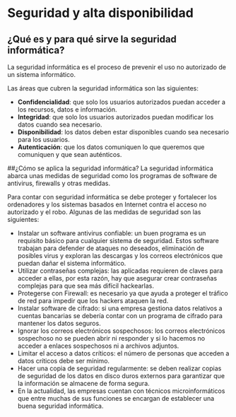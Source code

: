 # Seguridad y alta disponibilidad

## ¿Qué es y para qué sirve la seguridad informática?

La seguridad informática es el proceso de prevenir el uso no autorizado de un sistema informático.

Las áreas que cubren la seguridad informática son las siguientes:

- **Confidencialidad**: que solo los usuarios autorizados puedan acceder a los recursos, datos e información.
- **Integridad**: que solo los usuarios autorizados puedan modificar los datos cuando sea necesario.
- **Disponibilidad**: los datos deben estar disponibles cuando sea necesario para los usuarios.
- **Autenticación**: que los datos comuniquen lo que queremos que comuniquen y que sean auténticos.

##¿Cómo se aplica la seguridad informática?
La seguridad informática abarca unas medidas de seguridad como los programas de software de antivirus, firewalls y otras medidas.

Para contar con seguridad informática se debe proteger y fortalecer los ordenadores y los sistemas basados en Internet contra el acceso no autorizado y el robo. Algunas de las medidas de seguridad son las siguientes:

- Instalar un software antivirus confiable: un buen programa es un requisito básico para cualquier sistema de seguridad. Estos software trabajan para defender de ataques no deseados, eliminación de posibles virus y exploran las descargas y los correos electrónicos que puedan dañar el sistema informático.
- Utilizar contraseñas complejas: las aplicadas requieren de claves para acceder a ellas, por esta razón, hay que asegurar crear contraseñas complejas para que sea más difícil hackearlas.
- Protegerse con Firewall: es necesario ya que ayuda a proteger el tráfico de red para impedir que los hackers ataquen la red.
- Instalar software de cifrado: si una empresa gestiona datos relativos a cuentas bancarias se debería contar con un programa de cifrado para mantener los datos seguros.
- Ignorar los correos electrónicos sospechosos: los correos electrónicos sospechoso no se pueden abrir ni responder y si lo hacemos no acceder a enlaces sospechosos ni a archivos adjuntos.
- Limitar el acceso a datos críticos: el número de personas que acceden a datos críticos debe ser mínimo.
- Hacer una copia de seguridad regularmente: se deben realizar copias de seguridad de los datos en disco duros externos para garantizar que la información se almacene de forma segura.
- En la actualidad, las empresas cuentan con técnicos microinformáticos que entre muchas de sus funciones se encargan de establecer una buena seguridad informática.
